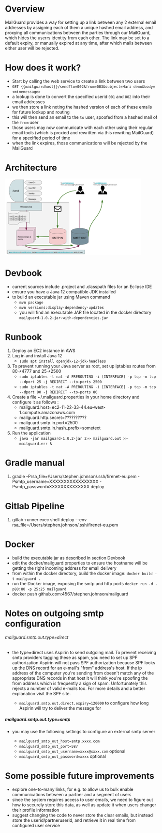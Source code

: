 # Overview
MailGuard provides a way for setting up a link between any 2 external email addresses by assigning each of them a unique hashed email address, and proxying all communications between the parties through our MailGuard, which hides the userrs identity from each other. 
The link may be set to a default expiry, or manually expired at any time, after which mails between either user will be rejected.

# How does it work?
- Start by calling the web service to create a link between two users
- ``GET {{mailguardhost}}/send?to=002&from=003&subject=Hari demo&body=<mimemessage>``
- a lookup is done to convert the specified userid ``001`` and ``002`` into their email addresses
- we then store a link noting the hashed version of each of these emails for future lookup and routing
- this will then send an email to the ``to`` user, spoofed from a hashed mail of the ``from`` user
- those users may now communicate with each other using their regular email tools (which is proxied and rewritten via this rewriting MailGuard) for a specified period of time
- when the link expires, those communications will be rejected by the MailGuard


# Architecture
<img src="./images/MailGuardArchitecture.png" width="450px">

# Devbook
- current sources include .project and .classpath files for an Eclipse IDE
- ensure you have a Java 12 compatible JDK installed
- to build an executable jar using Maven command
    * ```mvn package```
    * ```mvn versions:display-dependency-updates```
    * you will find  an executable JAR file located in the docker directory `` mailguard-1.0.2-jar-with-dependencies.jar``
    
# Runbook
1. Deploy an EC2 instance in AWS
1. Log in and install Java 12
    * ```sudo apt install openjdk-12-jdk-headless```
1. To prevent running your Java server as root, set up iptables routes from 80->4777 and 25->2500
    * ```sudo iptables -t nat -A PREROUTING -i [INTERFACE] -p tcp -m tcp --dport 25 -j REDIRECT --to-ports 2500```
    * ```sudo iptables -t nat -A PREROUTING -i [INTERFACE] -p tcp -m tcp --dport 80 -j REDIRECT --to-ports 80```
1. Create a file ~/.mailguard.properties in your home directory and configure it as follows :
    * mailguard.host=ec2-11-22-33-44.eu-west-1.compute.amazonaws.com
    * mailguard.http.secret=??????????
    * mailguard.smtp.in.port=2500
    * mailguard.smtp.in.hash_prefix=sometext
1. Run the application
	* ```java -jar mailguard-1.0.2-jar 2>> mailguard.out >> mailguard.err &```
	
# Gradle manual
1. gradle -Prsa_file=/Users/stephen.johnson/.ssh/firenet-eu.pem -Psmtp_username=XXXXXXXXXXXXXXXXX -Psmtp_password=XXXXXXXXXXXXXX deploy

# Gitlab Pipeline
1. gitlab-runner exec shell deploy --env rsa_file=/Users/stephen.johnson/.ssh/firenet-eu.pem
	

# Docker
- build the executable jar as described in section Devbook
- edit the docker/mailguard.properties to ensure the hostname will be getting the right incoming address for email delivery
- from within the docker directory, build the docker image: ``docker build -t mailguard .``
- run the Docker image, exposing the smtp and http ports ``docker run -d -p80:80 -p 25:25 mailguard``
- docker push github.com:4567/stephen.johnson/mailguard

# Notes on outgoing smtp configuration

###### mailguard.smtp.out.type=direct
- the type=direct uses Aspirin to send outgoing mail. To prevent receiving smtp providers tagging these as spam, you need to set up SPF authorization
Aspirin will not pass SPF authorization because SPF looks up the DNS record for an e-mail's "from" address's host. If the ip address of the computer you're sending from doesn't match any of the appropriate DNS records in that host it will think you're spoofing the from address which is frequently a sign of spam. Unfortunately this rejects a number of valid e-mails too. For more details and a better explanation visit the SPF site.

    * ```mailguard.smtp.out.direct.expiry=120000``` to configure how long Aspirin will try to deliver the message for
    
##### mailguard.smtp.out.type=smtp
- you may use the following settings to configure an external smtp server

    * ```mailguard_smtp_out_host=smtp.xxxx.com```
    * ```mailguard_smtp_out_port=587```
    * ```mailguard_smtp_out_username=xxxx@xxxx.com``` optional
    * ```mailguard_smtp_out_password=xxxx``` optional
    
# Some possible future improvements
- explore one-to-many links, for e.g. to allow us to bulk enable communications between a partner and a segment of users
- since the system requires access to user emails, we need to figure out how to securely store this data, as well as update it when users changer their profile information
- suggest changing the code to never store the clear emails, but instead store the userid/partneruserid, and retrieve it in real time from configured user service

	